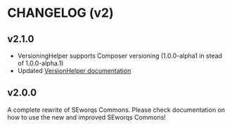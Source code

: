 # CHANGELOG (v2)

## v2.1.0
- VersioningHelper supports Composer versioning (1.0.0-alpha1 in stead of 1.0.0-alpha.1) 
- Updated [VersionHelper documentation](docs/Helpers.md#bumpsemanticversionstring-currentversion-enumbumptype-type-enumbumpprerelease-prerelease--null-string-sequencesplitter---string)

## v2.0.0
A complete rewrite of SEworqs Commons. Please check documentation on how to use the new and improved SEworqs Commons!

